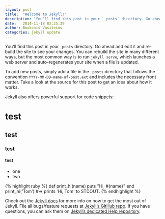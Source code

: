 ```yaml
---
layout: post
title:  "Welcome to Jekyll!"
description: "You’ll find this post in your `_posts` directory. Go ahead and edit it and re-build the site to see your changes. You can rebuild the site..."
date:   2014-11-18 02:25:39
author: Boukonis Vasileios
categories: jekyll update
---
```

You’ll find this post in your `_posts` directory. Go ahead and edit it and re-build the site to see your changes. You can rebuild the site in many different ways, but the most common way is to run `jekyll serve`, which launches a web server and auto-regenerates your site when a file is updated.

To add new posts, simply add a file in the `_posts` directory that follows the convention `YYYY-MM-DD-name-of-post.ext` and includes the necessary front matter. Take a look at the source for this post to get an idea about how it works.

Jekyll also offers powerful support for code snippets:
<h1>test</h1>
<h2>test</h2>
<h3>test</h3>
<h4>test</h4>

<ul>
<li>one</li>
<li>two</li>
</ul>
{% highlight ruby %}
def print_hi(name)
  puts "Hi, #{name}"
end
print_hi('Tom')
#=> prints 'Hi,
 Tom' to STDOUT.
{% endhighlight %}

Check out the [Jekyll docs][jekyll] for more info on how to get the most out of Jekyll. File all bugs/feature requests at [Jekyll’s GitHub repo][jekyll-gh]. If you have questions, you can ask them on [Jekyll’s dedicated Help repository][jekyll-help].

[jekyll]:      http://jekyllrb.com
[jekyll-gh]:   https://github.com/jekyll/jekyll
[jekyll-help]: https://github.com/jekyll/jekyll-help